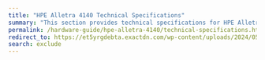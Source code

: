 ```yaml
---
title: "HPE Alletra 4140 Technical Specifications"
summary: "This section provides technical specifications for HPE Alletra 4140 node types."
permalink: /hardware-guide/hpe-alletra-4140/technical-specifications.html
redirect_to: https://et5yrgdebta.exactdn.com/wp-content/uploads/2024/05/DS-HPE_062124.pdf
search: exclude
---
```

